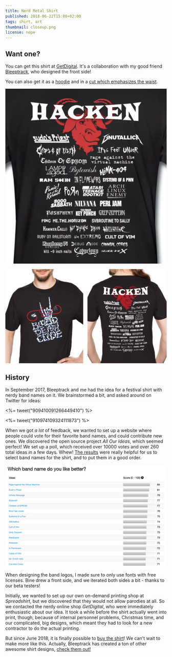 ```yaml
---
title: Nerd Metal Shirt
published: 2018-06-22T15:08+02:00
tags: shirt, art
thumbnail: closeup.png
license: nope
---
```


## Want one?

You can get this shirt at [GetDigital](https://www.getdigital.de/Hacken-Open-Air.html?her=BB). It's a collaboration with my good friend [Bleeptrack](https://www.bleeptrack.de/), who designed the front side!

You can also get it as a [hoodie](https://www.getdigital.de/Hacken-Open-Air-Hoodie.html?her=BB) and in a [cut which emphasizes the waist](https://www.getdigital.de/Hacken-Open-Air-Girlie-Shirt.html?her=BB).

[![](closeup.png)](https://www.getdigital.de/Hacken-Open-Air.html?her=BB)

[![](nerd-metal-shirt.png)](https://www.getdigital.de/Hacken-Open-Air.html?her=BB)

## History

In September 2017, Bleeptrack and me had the idea for a festival shirt with nerdy band names on it. We brainstormed a bit, and asked around on Twitter for ideas:

<%= tweet("909410091266449410") %>

<%= tweet("910974109324111873") %>

When we got *a lot* of feedback, we wanted to set up a website where people could vote for their favorite band names, and could contribute new ones. We discovered the open source project *All Our Ideas*, which seemed perfect! We set up a poll, which received over 10000 votes and over 260 total ideas in a few days. Whew! [The results](http://allourideas.org/nerd-metal/results?all=true) were really helpful for us to select band names for the shirt, and to put them in a good order.

[![](all-our-ideas.png)](http://allourideas.org/nerd-metal/results?all=true)

When designing the band logos, I made sure to only use fonts with free licenses. Bine drew a front side, and we iterated both sides a bit - thanks to our beta testers!

Initially, we wanted to set up our own on-demand printing shop at *Spreadshirt*, but we discovered that they would not allow parodies at all. So we contacted the nerdy online shop *GetDigital*, who were immediately enthusiastic about our idea. It took a while before the shirt actually went into print, though, because of internal personnel problems, Christmas time, and our complicated, big designs, which meant they had to look for a new contractor to do the actual printing.

But since June 2018, it is finally possible to [buy the shirt](https://www.getdigital.de/Hacken-Open-Air.html?her=BB)! We can't wait to make more like this. Actually, Bleeptrack has created a ton of other awesome shirt designs, [check them out!](https://www.bleeptrack.de/t-shirts/)
